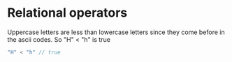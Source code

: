 # Relational operators

Uppercase letters are less than lowercase letters since they come before in the ascii codes. So "H" < "h" is true

```javascript
"H" < "h" // true
```

